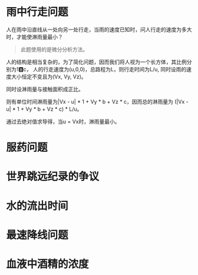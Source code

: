 # 雨中行走问题
人在雨中沿直线从一处向另一处行走，当雨的速度已知时，问人行走的速度为多大时，才能使淋雨量最小？

> 此题使用的是微分分析方法。

人的结构是相当复杂的，为了简化问题，因而我们将人视为一个长方体，其比例分别为1:b:c， 人的行走速度为(u,0,0)，总路程为L，则行走时间为L/u, 同时设雨的速度大小恒定不变且为(Vx, Vy, Vz)。

同时设淋雨量与接触面积成正比。

则有单位时间淋雨量为|Vx - u| * 1 + Vy * b + Vz * c，因而总的淋雨量为 (|Vx - u| * 1 + Vy * b + Vz * c) * L/u。

通过去绝对值求导得，当u = Vx时，淋雨量最小。
# 服药问题
# 世界跳远纪录的争议
# 水的流出时间
# 最速降线问题
# 血液中酒精的浓度
